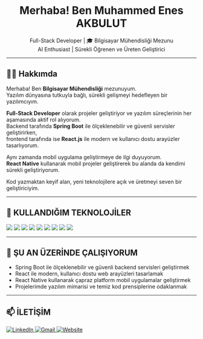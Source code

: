 <h1 align="center">Merhaba! Ben Muhammed Enes AKBULUT</h1>

<p align="center">
   Full-Stack Developer | 🎓 Bilgisayar Mühendisliği Mezunu <br>
   AI Enthusiast | Sürekli Öğrenen ve Üreten Geliştirici
</p>

---

## 👨‍💻 Hakkımda

Merhaba! Ben **Bilgisayar Mühendisliği** mezunuyum.  
Yazılım dünyasına tutkuyla bağlı, sürekli gelişmeyi hedefleyen bir yazılımcıyım.

**Full-Stack Developer** olarak projeler geliştiriyor ve yazılım süreçlerinin her aşamasında aktif rol alıyorum.  
Backend tarafında **Spring Boot** ile ölçeklenebilir ve güvenli servisler geliştirirken,  
frontend tarafında ise **React.js** ile modern ve kullanıcı dostu arayüzler tasarlıyorum.

Aynı zamanda mobil uygulama geliştirmeye de ilgi duyuyorum.  
**React Native** kullanarak mobil projeler geliştirerek bu alanda da kendimi sürekli geliştiriyorum.

Kod yazmaktan keyif alan, yeni teknolojilere açık ve üretmeyi seven bir geliştiriciyim.

---

## 🚀 KULLANDIĞIM TEKNOLOJİLER

<p align="left">
  <img src="https://img.shields.io/badge/React-20232A?style=for-the-badge&logo=react&logoColor=61DAFB"/>
  <img src="https://img.shields.io/badge/Spring%20Boot-6DB33F?style=for-the-badge&logo=springboot&logoColor=white"/>
  <img src="https://img.shields.io/badge/JavaScript-F7DF1E?style=for-the-badge&logo=javascript&logoColor=black"/>
  <img src="https://img.shields.io/badge/Java-ED8B00?style=for-the-badge&logo=java&logoColor=white"/>
  <img src="https://img.shields.io/badge/Node.js-339933?style=for-the-badge&logo=nodedotjs&logoColor=white"/>
  <img src="https://img.shields.io/badge/Tailwind%20CSS-06B6D4?style=for-the-badge&logo=tailwindcss&logoColor=white"/>
  <img src="https://img.shields.io/badge/PostgreSQL-336791?style=for-the-badge&logo=postgresql&logoColor=white"/>
  <img src="https://img.shields.io/badge/Firebase-FFCA28?style=for-the-badge&logo=firebase&logoColor=black"/>
  <img src="https://img.shields.io/badge/React%20Native-20232A?style=for-the-badge&logo=react&logoColor=61DAFB"/>
</p>

---

## 🚧 ŞU AN ÜZERİNDE ÇALIŞIYORUM

- Spring Boot ile ölçeklenebilir ve güvenli backend servisleri geliştirmek  
- React ile modern, kullanıcı dostu web arayüzleri tasarlamak  
- React Native kullanarak çapraz platform mobil uygulamalar geliştirmek  
- Projelerimde yazılım mimarisi ve temiz kod prensiplerine odaklanmak

---

## 📫 İLETİŞİM

<p align="left">
  <a href="https://www.linkedin.com/in/enes-akbulut/" target="_blank">
    <img src="https://img.shields.io/badge/LinkedIn-%230077B5?style=for-the-badge&logo=linkedin&logoColor=white" alt="LinkedIn"/>
  </a>
  <a href="mailto:akbulutenes.dev@gmail.com">
    <img src="https://img.shields.io/badge/Gmail-D14836?style=for-the-badge&logo=gmail&logoColor=white" alt="Gmail"/>
  </a>
    <a href="https://enesakbulut.dev/" target="_blank">
    <img src="https://img.shields.io/badge/WebSite-4CAF50?style=for-the-badge&logo=google-chrome&logoColor=white" alt="Website"/>
  </a>
</p>


